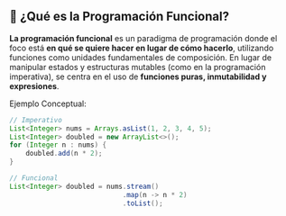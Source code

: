 ## 📌 ¿Qué es la Programación Funcional?

**La programación funcional** es un paradigma de programación donde el foco está **en qué se quiere hacer en lugar de cómo hacerlo**, utilizando funciones como unidades fundamentales de composición.
En lugar de manipular estados y estructuras mutables (como en la programación imperativa), se centra en el uso de **funciones puras, inmutabilidad y expresiones**.

Ejemplo Conceptual:
```java
// Imperativo
List<Integer> nums = Arrays.asList(1, 2, 3, 4, 5);
List<Integer> doubled = new ArrayList<>();
for (Integer n : nums) {
    doubled.add(n * 2);
}

// Funcional
List<Integer> doubled = nums.stream()
                            .map(n -> n * 2)
                            .toList();
```